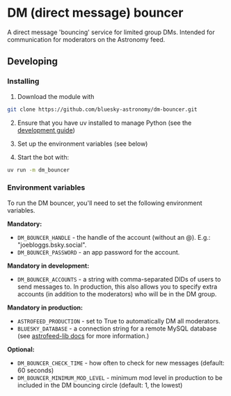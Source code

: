 # DM (direct message) bouncer

A direct message 'bouncing' service for limited group DMs. Intended for communication for moderators on the Astronomy feed.


## Developing

### Installing

1. Download the module with

```bash
git clone https://github.com/bluesky-astronomy/dm-bouncer.git
```

2. Ensure that you have uv installed to manage Python (see the [development guide](https://github.com/bluesky-astronomy/development-guide))

3. Set up the environment variables (see below)

4. Start the bot with:

```bash
uv run -m dm_bouncer
```

### Environment variables

To run the DM bouncer, you'll need to set the following environment variables.

**Mandatory:**
* `DM_BOUNCER_HANDLE` - the handle of the account (without an @). E.g.: "joebloggs.bsky.social".
* `DM_BOUNCER_PASSWORD` - an app password for the account.

**Mandatory in development:**
* `DM_BOUNCER_ACCOUNTS` - a string with comma-separated DIDs of users to send messages to. In production, this also allows you to specify extra accounts (in addition to the moderators) who will be in the DM group.

**Mandatory in production:**
* `ASTROFEED_PRODUCTION` - set to True to automatically DM all moderators.
* `BLUESKY_DATABASE` - a connection string for a remote MySQL database (see [astrofeed-lib docs](https://github.com/bluesky-astronomy/astrofeed-lib) for more information.)


**Optional:**
* `DM_BOUNCER_CHECK_TIME` - how often to check for new messages (default: 60 seconds)
* `DM_BOUNCER_MINIMUM_MOD_LEVEL` - minimum mod level in production to be included in the DM bouncing circle (default: 1, the lowest)
